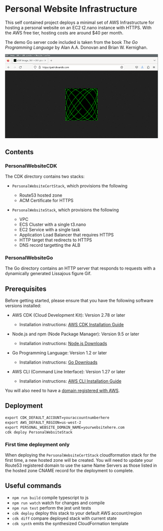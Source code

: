 # Personal Website Infrastructure

This self contained project deploys a minimal set of AWS Infrastructure for hosting a personal website on an EC2 t2.nano instance with HTTPS. With the AWS free tier, hosting costs are around $40 per month.

The demo Go server code included is taken from the book *The Go Programming Language* by Alan A.A. Donovan and Brian W. Kernighan.

![Deployed Site](./Docs/demo.gif)

## Contents 

### PersonalWebsiteCDK

The CDK directory contains two stacks: 

 - `PersonalWebsiteCertStack`, which provisions the following
   - Route53 hosted zone
   - ACM Certificate for HTTPS
 
 - `PersonalWebsiteStack`, which provisions the following
   - VPC
   - ECS Cluster with a single t3.nano
   - EC2 Service with a single task
   - Application Load Balancer that requires HTTPS
   - HTTP target that redirects to HTTPS
   - DNS record targetting the ALB

### PersonalWebsiteGo

The Go directory contains an HTTP server that responds to requests with a dynamically generated Lissajous figure Gif.

## Prerequisites

Before getting started, please ensure that you have the following software versions installed:

- AWS CDK (Cloud Development Kit): Version 2.78 or later
  - Installation instructions: [AWS CDK Installation Guide](https://docs.aws.amazon.com/cdk/latest/guide/getting_started.html#getting_started_install)
  
- Node.js and npm (Node Package Manager): Version 9.5 or later
  - Installation instructions: [Node.js Downloads](https://nodejs.org/en/download/)

- Go Programming Language: Version 1.2 or later
  - Installation instructions: [Go Downloads](https://golang.org/dl/)

- AWS CLI (Command Line Interface): Version 1.27 or later
  - Installation instructions: [AWS CLI Installation Guide](https://docs.aws.amazon.com/cli/latest/userguide/cli-configure-quickstart.html#cli-configure-quickstart-awscli)

You will also need to have a [domain registered with AWS](https://docs.aws.amazon.com/Route53/latest/DeveloperGuide/domain-register.html).

## Deployment

```
export CDK_DEFAULT_ACCOUNT=youraccountnumberhere
export AWS_DEFAULT_REGION=us-west-2
export PERSONAL_WEBSITE_DOMAIN_NAME=yourwebsitehere.com
cdk deploy PersonalWebsiteStack
```

### First time deployment only

When deploying the `PersonalWebsiteCertStack` cloudformation stack for the first time, a new hosted zone will be created. You will need to update your Route53 registered domain to use the same Name Servers as those listed in the hosted zone CNAME record for the deployment to complete. 

## Useful commands

* `npm run build`   compile typescript to js
* `npm run watch`   watch for changes and compile
* `npm run test`    perform the jest unit tests
* `cdk deploy`      deploy this stack to your default AWS account/region
* `cdk diff`        compare deployed stack with current state
* `cdk synth`       emits the synthesized CloudFormation template